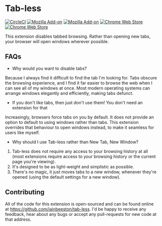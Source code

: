 Tab-less
========

[![CircleCI](https://dl.circleci.com/status-badge/img/gh/iainbeeston/tab-less/tree/master.svg?style=svg)](https://dl.circleci.com/status-badge/redirect/gh/iainbeeston/tab-less/tree/master)
[![Mozilla Add-on](https://img.shields.io/amo/v/tab-less-addon.svg)](https://addons.mozilla.org/addon/tab-less-addon/)
[![Mozilla Add-on](https://img.shields.io/amo/stars/tab-less-addon.svg)](https://addons.mozilla.org/addon/tab-less-addon/)
[![Chrome Web Store](https://img.shields.io/chrome-web-store/v/mdndkociaebjkggmhnemegoegnbfbgoo.svg)](https://chrome.google.com/webstore/detail/tab-less/mdndkociaebjkggmhnemegoegnbfbgoo)
[![Chrome Web Store](https://img.shields.io/chrome-web-store/stars/mdndkociaebjkggmhnemegoegnbfbgoo.svg)](https://chrome.google.com/webstore/detail/tab-less/mdndkociaebjkggmhnemegoegnbfbgoo)

This extension disables tabbed browsing. Rather than opening new tabs, your browser will open windows wherever possible.

FAQs
----

* Why would you want to disable tabs?

Because I always find it difficult to find the tab I'm looking for. Tabs obscure the browsing experience, and I find it far easier to browse the web when I can see all of my windows at once. Most modern operating systems can arrange windows elegantly and efficiently, making tabs defunct.

* If you don't like tabs, then just don't use them! You don't need an extension for that

Increasingly, browsers force tabs on you by default. It does not provide an option to default to using windows rather than tabs. This extension overrides that behaviour to open windows instead, to make it seamless for users like myself.

* Why should I use Tab-less rather than New Tab, New Window?

1. Tab-less does not require any access to your browsing history at all (most extensions require access to your browsing history or the current page you're viewing).
2. It's designed to be as light-weight and simplistic as possible.
3. There's no magic, it just moves tabs to a new window, whenever they're opened (using the default settings for a new window).

Contributing
------------

All of the code for this extension is open-sourced and can be found online at https://github.com/iainbeeston/tab-less. I'd be happy to receive any feedback, hear about any bugs or accept any pull-requests for new code at that address.
